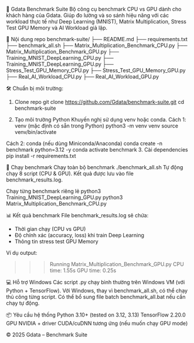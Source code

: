 🚀 Gdata Benchmark Suite 
Bộ công cụ benchmark CPU vs GPU dành cho khách hàng của Gdata. Giúp đo lường và so sánh hiệu năng với các workload thực tế như Deep Learning (MNIST), Matrix Multiplication, Stress Test GPU Memory và AI Workload giả lập.

📂 Nội dung repo 
benchmark-suite/ 
├── README.md 
├── requirements.txt 
├── benchmark_all.sh 
├── Matrix_Multiplication_Benchmark_CPU.py 
├── Matrix_Multiplication_Benchmark_GPU.py 
├── Training_MNIST_DeepLearning_CPU.py 
├── Training_MNIST_DeepLearning_GPU.py 
├── Stress_Test_GPU_Memory_CPU.py 
├── Stress_Test_GPU_Memory_GPU.py 
├── Real_AI_Workload_CPU.py 
├── Real_AI_Workload_GPU.py

🛠️ Chuẩn bị môi trường:

1. Clone repo 
git clone https://github.com/Gdata/benchmark-suite.git 
cd benchmark-suite

2. Tạo môi trường Python 
Khuyến nghị sử dụng venv hoặc conda. 
Cách 1: venv (mặc định có sẵn trong Python) 
python3 -m venv venv 
source venv/bin/activate 

Cách 2: conda (nếu dùng Miniconda/Anaconda) 
conda create -n benchmark python=3.12 -y 
conda activate benchmark
3. Cài dependencies 
pip install -r requirements.txt

🧪 Chạy benchmark 
Chạy toàn bộ benchmark 
./benchmark_all.sh
Tự động chạy 8 script (CPU & GPU).
Kết quả được lưu vào file benchmark_results.log.

Chạy từng benchmark riêng lẻ 
python3 Training_MNIST_DeepLearning_GPU.py 
python3 Matrix_Multiplication_Benchmark_CPU.py

📊 Kết quả benchmark 
File benchmark_results.log sẽ chứa: 
- Thời gian chạy (CPU vs GPU) 
- Độ chính xác (accuracy, loss) khi train Deep Learning 
- Thông tin stress test GPU Memory 

Ví dụ output:

>>> Running Matrix_Multiplication_Benchmark_GPU.py 
CPU time: 1.55s 
GPU time: 0.25s

💻 Hỗ trợ Windows 
Các script .py chạy bình thường trên Windows VM (với Python + TensorFlow). 
Với Windows, thay vì benchmark_all.sh, có thể chạy thủ công từng script. 
Có thể bổ sung file batch benchmark_all.bat nếu cần chạy tự động.

📦 Yêu cầu hệ thống 
Python 3.10+ (tested on 3.12, 3.13) 
TensorFlow 2.20.0 
GPU NVIDIA + driver CUDA/cuDNN tương ứng (nếu muốn chạy GPU mode)

© 2025 Gdata – Benchmark Suite
